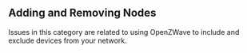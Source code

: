 ## Adding and Removing Nodes

Issues in this category are related to using OpenZWave to include and exclude devices from your network.
